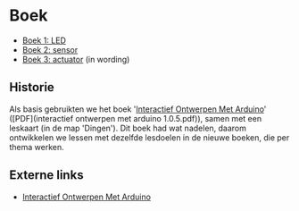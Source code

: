 # Boek

 * [Boek 1: LED](Boek_led.pdf)
 * [Boek 2: sensor](Boek_sensor.pdf)
 * [Boek 3: actuator](Boek_actuator.pdf) (in wording)

## Historie

Als basis gebruikten we het boek '[Interactief Ontwerpen Met Arduino](https://sites.google.com/site/hwcontwerpen/interactief-ontwerpen-met-arduino)'
([PDF](interactief ontwerpen met arduino 1.0.5.pdf)), samen met een leskaart (in de map 'Dingen'). Dit boek had wat nadelen,
daarom ontwikkelen we lessen met dezelfde lesdoelen in de nieuwe boeken, die per thema werken.

## Externe links

 * [Interactief Ontwerpen Met Arduino](https://sites.google.com/site/hwcontwerpen/interactief-ontwerpen-met-arduino)